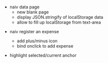 - naiv data page
  + new blank page
  - display JSON.stringify of localStorage data
  - allow to fill up localStorage from text-area

+ naiv register an expense
  + add plus/minus icon
  + bind onclick to add expense

+ highlight selected/current anchor
